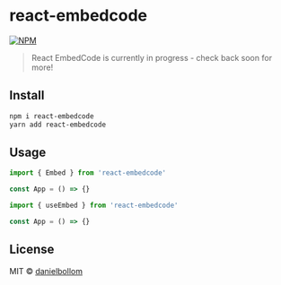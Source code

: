 # react-embedcode

[![NPM](https://img.shields.io/npm/v/react-embedcode.svg)](https://www.npmjs.com/package/react-embedcode)

> React EmbedCode is currently in progress - check back soon for more!

## Install

```bash
npm i react-embedcode
yarn add react-embedcode
```

## Usage

```jsx
import { Embed } from 'react-embedcode'

const App = () => {}
```

```jsx
import { useEmbed } from 'react-embedcode'

const App = () => {}
```

## License

MIT © [danielbollom](https://github.com/danielbollom)
